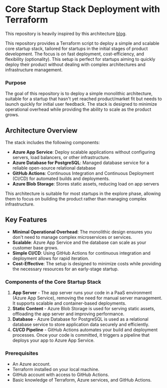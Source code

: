 # Core Startup Stack Deployment with Terraform

This repository is heavily inspired by this architecture [blog](https://learn.microsoft.com/en-us/azure/architecture/example-scenario/startups/core-startup-stack).

This repository provides a Terraform script to deploy a simple and scalable core startup stack, tailored for startups in the initial stages of product development. The focus is on fast deployment, cost-efficiency, and flexibility (optionality). This setup is perfect for startups aiming to quickly deploy their product without dealing with complex architectures and infrastructure management.

### Purpose

The goal of this repository is to deploy a simple monolithic architecture, suitable for a startup that hasn't yet reached product/market fit but needs to launch quickly for initial user feedback. The stack is designed to minimize operational overhead while providing the ability to scale as the product grows.


## Architecture Overview

The stack includes the following components:
- **Azure App Service**: Deploy scalable applications without configuring servers, load balancers, or other infrastructure.
- **Azure Database for PostgreSQL**: Managed database service for a reliable open-source relational database
- **GitHub Actions**: Continuous Integration and Continuous Deployment (CI/CD) for automated builds and deployments.
- **Azure Blob Storage**: Stores static assets, reducing load on app servers

This architecture is suitable for most startups in the explore phase, allowing them to focus on building the product rather than managing complex infrastructure.

## Key Features

- **Minimal Operational Overhead**: The monolithic design ensures you don't need to manage complex microservices or services.
- **Scalable**: Azure App Service and the database can scale as your customer base grows.
- **Simple CI/CD**: Using GitHub Actions for continuous integration and deployment allows for rapid iteration.
- **Cost-Effective**: The setup is designed to minimize costs while providing the necessary resources for an early-stage startup.

### Components of the Core Startup Stack
1. **App Server** - The app server runs your code in a PaaS environment (Azure App Service), removing the need for manual server management. It supports scalable and container-based deployments.
2. **Static Content** - Azure Blob Storage is used for serving static assets, offloading the app server and improving performance.
3. **Database** - Azure Database for PostgreSQL is used as a relational database service to store application data securely and efficiently.
4. **CI/CD Pipeline** - GitHub Actions automates your build and deployment processes. Once your code is committed, it triggers a pipeline that deploys your app to Azure App Service.

### Prerequisites
- An Azure account.
- Terraform installed on your local machine.
- GitHub account with access to GitHub Actions.
- Basic knowledge of Terraform, Azure services, and GitHub Actions.






